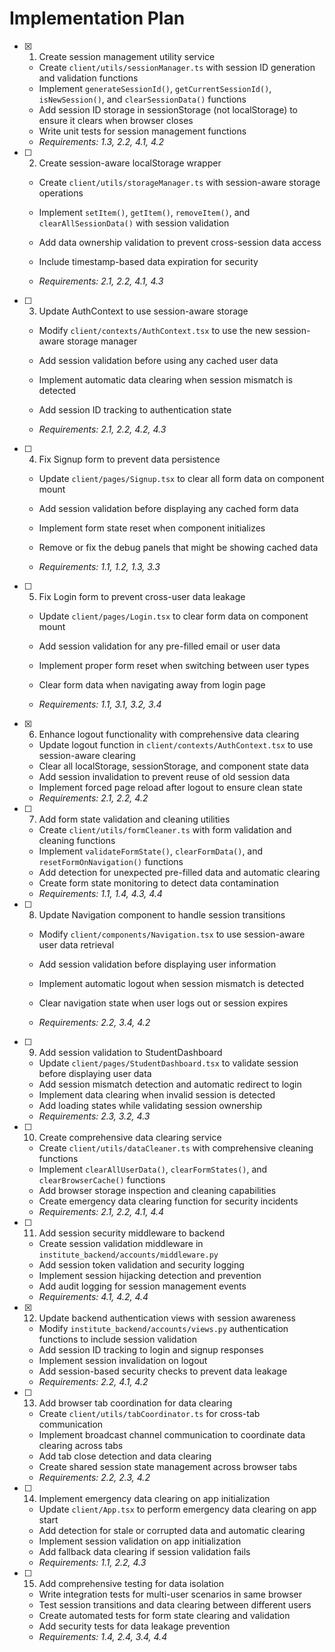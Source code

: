 # Implementation Plan

- [x] 1. Create session management utility service


  - Create `client/utils/sessionManager.ts` with session ID generation and validation functions
  - Implement `generateSessionId()`, `getCurrentSessionId()`, `isNewSession()`, and `clearSessionData()` functions
  - Add session ID storage in sessionStorage (not localStorage) to ensure it clears when browser closes
  - Write unit tests for session management functions
  - _Requirements: 1.3, 2.2, 4.1, 4.2_



- [ ] 2. Create session-aware localStorage wrapper
  - Create `client/utils/storageManager.ts` with session-aware storage operations
  - Implement `setItem()`, `getItem()`, `removeItem()`, and `clearAllSessionData()` with session validation
  - Add data ownership validation to prevent cross-session data access


  - Include timestamp-based data expiration for security
  - _Requirements: 2.1, 2.2, 4.1, 4.3_

- [ ] 3. Update AuthContext to use session-aware storage
  - Modify `client/contexts/AuthContext.tsx` to use the new session-aware storage manager


  - Add session validation before using any cached user data
  - Implement automatic data clearing when session mismatch is detected
  - Add session ID tracking to authentication state
  - _Requirements: 2.1, 2.2, 4.2, 4.3_



- [ ] 4. Fix Signup form to prevent data persistence
  - Update `client/pages/Signup.tsx` to clear all form data on component mount
  - Add session validation before displaying any cached form data
  - Implement form state reset when component initializes
  - Remove or fix the debug panels that might be showing cached data


  - _Requirements: 1.1, 1.2, 1.3, 3.3_

- [ ] 5. Fix Login form to prevent cross-user data leakage
  - Update `client/pages/Login.tsx` to clear form data on component mount
  - Add session validation for any pre-filled email or user data
  - Implement proper form reset when switching between user types
  - Clear form data when navigating away from login page


  - _Requirements: 1.1, 3.1, 3.2, 3.4_

- [x] 6. Enhance logout functionality with comprehensive data clearing



  - Update logout function in `client/contexts/AuthContext.tsx` to use session-aware clearing
  - Clear all localStorage, sessionStorage, and component state data
  - Add session invalidation to prevent reuse of old session data
  - Implement forced page reload after logout to ensure clean state
  - _Requirements: 2.1, 2.2, 4.2_

- [ ] 7. Add form state validation and cleaning utilities
  - Create `client/utils/formCleaner.ts` with form validation and cleaning functions
  - Implement `validateFormState()`, `clearFormData()`, and `resetFormOnNavigation()` functions
  - Add detection for unexpected pre-filled data and automatic clearing
  - Create form state monitoring to detect data contamination
  - _Requirements: 1.1, 1.4, 4.3, 4.4_

- [ ] 8. Update Navigation component to handle session transitions
  - Modify `client/components/Navigation.tsx` to use session-aware user data retrieval
  - Add session validation before displaying user information


  - Implement automatic logout when session mismatch is detected
  - Clear navigation state when user logs out or session expires
  - _Requirements: 2.2, 3.4, 4.2_

- [ ] 9. Add session validation to StudentDashboard
  - Update `client/pages/StudentDashboard.tsx` to validate session before displaying user data
  - Add session mismatch detection and automatic redirect to login
  - Implement data clearing when invalid session is detected
  - Add loading states while validating session ownership
  - _Requirements: 2.3, 3.2, 4.3_

- [ ] 10. Create comprehensive data clearing service
  - Create `client/utils/dataCleaner.ts` with comprehensive cleaning functions
  - Implement `clearAllUserData()`, `clearFormStates()`, and `clearBrowserCache()` functions
  - Add browser storage inspection and cleaning capabilities
  - Create emergency data clearing function for security incidents
  - _Requirements: 2.1, 2.2, 4.1, 4.4_

- [ ] 11. Add session security middleware to backend
  - Create session validation middleware in `institute_backend/accounts/middleware.py`
  - Add session token validation and security logging
  - Implement session hijacking detection and prevention
  - Add audit logging for session management events
  - _Requirements: 4.1, 4.2, 4.4_

- [x] 12. Update backend authentication views with session awareness


  - Modify `institute_backend/accounts/views.py` authentication functions to include session validation
  - Add session ID tracking to login and signup responses
  - Implement session invalidation on logout
  - Add session-based security checks to prevent data leakage
  - _Requirements: 2.2, 4.1, 4.2_

- [ ] 13. Add browser tab coordination for data clearing
  - Create `client/utils/tabCoordinator.ts` for cross-tab communication
  - Implement broadcast channel communication to coordinate data clearing across tabs
  - Add tab close detection and data clearing
  - Create shared session state management across browser tabs
  - _Requirements: 2.2, 2.3, 4.2_

- [ ] 14. Implement emergency data clearing on app initialization
  - Update `client/App.tsx` to perform emergency data clearing on app start
  - Add detection for stale or corrupted data and automatic clearing
  - Implement session validation on app initialization
  - Add fallback data clearing if session validation fails
  - _Requirements: 1.1, 2.2, 4.3_

- [ ] 15. Add comprehensive testing for data isolation
  - Write integration tests for multi-user scenarios in same browser
  - Test session transitions and data clearing between different users
  - Create automated tests for form state clearing and validation
  - Add security tests for data leakage prevention
  - _Requirements: 1.4, 2.4, 3.4, 4.4_